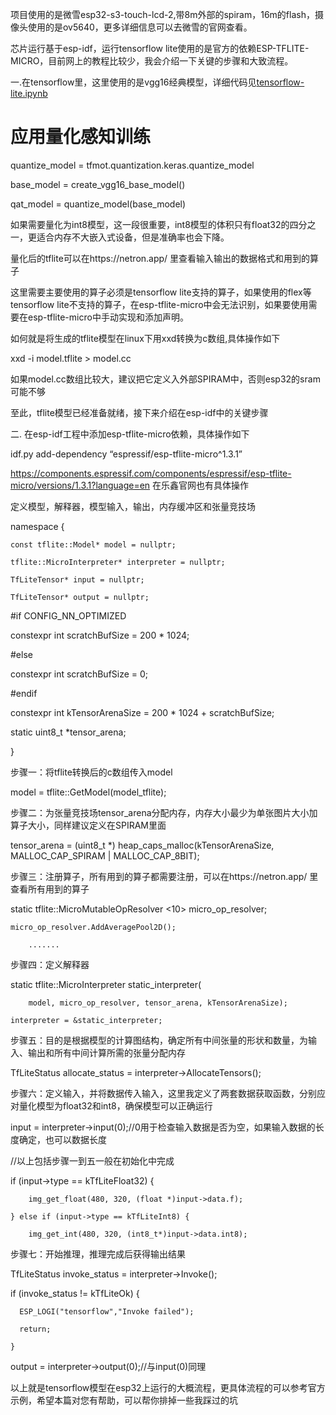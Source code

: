 项目使用的是微雪esp32-s3-touch-lcd-2,带8m外部的spiram，16m的flash，摄像头使用的是ov5640，更多详细信息可以去微雪的官网查看。

芯片运行基于esp-idf，运行tensorflow lite使用的是官方的依赖ESP-TFLITE-MICRO，目前网上的教程比较少，我会介绍一下关键的步骤和大致流程。

一.在tensorflow里，这里使用的是vgg16经典模型，详细代码见[tensorflow-lite.ipynb](https://github.com/learae/esp32-s3-tensorflow/blob/main/tensorflow-lite.ipynb)

# 应用量化感知训练
quantize_model = tfmot.quantization.keras.quantize_model

base_model = create_vgg16_base_model()

qat_model = quantize_model(base_model)

如果需要量化为int8模型，这一段很重要，int8模型的体积只有float32的四分之一，更适合内存不大嵌入式设备，但是准确率也会下降。

量化后的tflite可以在https://netron.app/ 里查看输入输出的数据格式和用到的算子

这里需要主要使用的算子必须是tensorflow lite支持的算子，如果使用的flex等tensorflow lite不支持的算子，在esp-tflite-micro中会无法识别，如果要使用需要在esp-tflite-micro中手动实现和添加声明。

如何就是将生成的tflite模型在linux下用xxd转换为c数组,具体操作如下

xxd -i model.tflite > model.cc

如果model.cc数组比较大，建议把它定义入外部SPIRAM中，否则esp32的sram可能不够

至此，tflite模型已经准备就绪，接下来介绍在esp-idf中的关键步骤

二. 在esp-idf工程中添加esp-tflite-micro依赖，具体操作如下

idf.py add-dependency “espressif/esp-tflite-micro^1.3.1”

https://components.espressif.com/components/espressif/esp-tflite-micro/versions/1.3.1?language=en 在乐鑫官网也有具体操作


定义模型，解释器，模型输入，输出，内存缓冲区和张量竞技场

namespace {

    const tflite::Model* model = nullptr;
		
    tflite::MicroInterpreter* interpreter = nullptr;
		
    TfLiteTensor* input = nullptr;
		
    TfLiteTensor* output = nullptr;
    
  #if CONFIG_NN_OPTIMIZED
	
  constexpr int scratchBufSize = 200 * 1024;
	
  #else
	
  constexpr int scratchBufSize = 0;
	
  #endif
	
  constexpr int kTensorArenaSize = 200 * 1024 + scratchBufSize;
	
  static uint8_t *tensor_arena;
	
  }

步骤一：将tflite转换后的c数组传入model

model = tflite::GetModel(model_tflite);

步骤二：为张量竞技场tensor_arena分配内存，内存大小最少为单张图片大小加算子大小，同样建议定义在SPIRAM里面

tensor_arena = (uint8_t *) heap_caps_malloc(kTensorArenaSize, MALLOC_CAP_SPIRAM | MALLOC_CAP_8BIT);

步骤三：注册算子，所有用到的算子都需要注册，可以在https://netron.app/ 里查看所有用到的算子

static tflite::MicroMutableOpResolver <10> micro_op_resolver;

    micro_op_resolver.AddAveragePool2D();

		.......

步骤四：定义解释器

static tflite::MicroInterpreter static_interpreter(

        model, micro_op_resolver, tensor_arena, kTensorArenaSize);
				
    interpreter = &static_interpreter;

步骤五：目的是根据模型的计算图结构，确定所有中间张量的形状和数量，为输入、输出和所有中间计算所需的张量分配内存

TfLiteStatus allocate_status = interpreter->AllocateTensors();

步骤六：定义输入，并将数据传入输入，这里我定义了两套数据获取函数，分别应对量化模型为float32和int8，确保模型可以正确运行

input = interpreter->input(0);//0用于检查输入数据是否为空，如果输入数据的长度确定，也可以数据长度

//以上包括步骤一到五一般在初始化中完成

if (input->type == kTfLiteFloat32) {

        img_get_float(480, 320, (float *)input->data.f);
				
    } else if (input->type == kTfLiteInt8) {
		
        img_get_int(480, 320, (int8_t*)input->data.int8);

步骤七：开始推理，推理完成后获得输出结果

TfLiteStatus invoke_status = interpreter->Invoke();

if (invoke_status != kTfLiteOk) {

      ESP_LOGI("tensorflow","Invoke failed");
			
      return;
			
    }

output = interpreter->output(0);//与input(0)同理

以上就是tensorflow模型在esp32上运行的大概流程，更具体流程的可以参考官方示例，希望本篇对您有帮助，可以帮你排掉一些我踩过的坑










